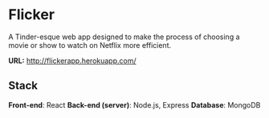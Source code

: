 # Flicker

A Tinder-esque web app designed to make the process of choosing a movie or show to watch on Netflix more efficient.

**URL:** http://flickerapp.herokuapp.com/

## Stack

**Front-end**: React
**Back-end (server)**: Node.js, Express
**Database**: MongoDB
